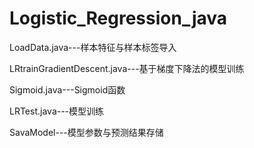 # Logistic_Regression_java
LoadData.java---样本特征与样本标签导入

LRtrainGradientDescent.java---基于梯度下降法的模型训练

Sigmoid.java---Sigmoid函数

LRTest.java---模型训练

SavaModel---模型参数与预测结果存储
